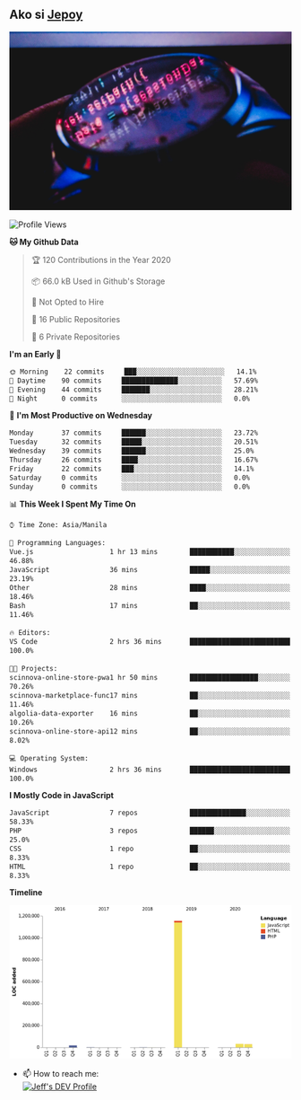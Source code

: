 ## Ako si [Jepoy](https://github.com/je-poy)
![je-poy-cover-img](imgs/cover.jpeg)

<!--START_SECTION:waka-->
![Profile Views](http://img.shields.io/badge/Profile%20Views-0-blue)

**🐱 My Github Data** 

> 🏆 120 Contributions in the Year 2020
 > 
> 📦 66.0 kB Used in Github's Storage 
 > 
> 🚫 Not Opted to Hire
 > 
> 📜 16 Public Repositories 
 > 
> 🔑 6 Private Repositories  
 > 
**I'm an Early 🐤** 

```text
🌞 Morning    22 commits     ███░░░░░░░░░░░░░░░░░░░░░░   14.1% 
🌆 Daytime    90 commits     ██████████████░░░░░░░░░░░   57.69% 
🌃 Evening    44 commits     ███████░░░░░░░░░░░░░░░░░░   28.21% 
🌙 Night      0 commits      ░░░░░░░░░░░░░░░░░░░░░░░░░   0.0%

```
📅 **I'm Most Productive on Wednesday** 

```text
Monday       37 commits     ██████░░░░░░░░░░░░░░░░░░░   23.72% 
Tuesday      32 commits     █████░░░░░░░░░░░░░░░░░░░░   20.51% 
Wednesday    39 commits     ██████░░░░░░░░░░░░░░░░░░░   25.0% 
Thursday     26 commits     ████░░░░░░░░░░░░░░░░░░░░░   16.67% 
Friday       22 commits     ███░░░░░░░░░░░░░░░░░░░░░░   14.1% 
Saturday     0 commits      ░░░░░░░░░░░░░░░░░░░░░░░░░   0.0% 
Sunday       0 commits      ░░░░░░░░░░░░░░░░░░░░░░░░░   0.0%

```


📊 **This Week I Spent My Time On** 

```text
⌚︎ Time Zone: Asia/Manila

💬 Programming Languages: 
Vue.js                   1 hr 13 mins        ███████████░░░░░░░░░░░░░░   46.88% 
JavaScript               36 mins             █████░░░░░░░░░░░░░░░░░░░░   23.19% 
Other                    28 mins             ████░░░░░░░░░░░░░░░░░░░░░   18.46% 
Bash                     17 mins             ██░░░░░░░░░░░░░░░░░░░░░░░   11.46%

🔥 Editors: 
VS Code                  2 hrs 36 mins       █████████████████████████   100.0%

🐱‍💻 Projects: 
scinnova-online-store-pwa1 hr 50 mins        █████████████████░░░░░░░░   70.26% 
scinnova-marketplace-func17 mins             ██░░░░░░░░░░░░░░░░░░░░░░░   11.46% 
algolia-data-exporter    16 mins             ██░░░░░░░░░░░░░░░░░░░░░░░   10.26% 
scinnova-online-store-api12 mins             ██░░░░░░░░░░░░░░░░░░░░░░░   8.02%

💻 Operating System: 
Windows                  2 hrs 36 mins       █████████████████████████   100.0%

```

**I Mostly Code in JavaScript** 

```text
JavaScript               7 repos             ██████████████░░░░░░░░░░░   58.33% 
PHP                      3 repos             ██████░░░░░░░░░░░░░░░░░░░   25.0% 
CSS                      1 repo              ██░░░░░░░░░░░░░░░░░░░░░░░   8.33% 
HTML                     1 repo              ██░░░░░░░░░░░░░░░░░░░░░░░   8.33%

```


**Timeline**

![Chart not found](https://raw.githubusercontent.com/je-poy/je-poy/master/charts/bar_graph.png) 


<!--END_SECTION:waka-->

- 📫 How to reach me: <br />
[<img src="https://d2fltix0v2e0sb.cloudfront.net/dev-badge.svg" width="50" alt="Jeff's DEV Profile" />](https://dev.to/jepoy)
<!--
**je-poy/je-poy** is a ✨ _special_ ✨ repository because its `README.md` (this file) appears on your GitHub profile.

Here are some ideas to get you started:

- 🔭 I’m currently working on ...
- 🌱 I’m currently learning ...
- 👯 I’m looking to collaborate on ...
- 🤔 I’m looking for help with ...
- 💬 Ask me about ...

- 😄 Pronouns: ...
- ⚡ Fun fact: ...
-->
